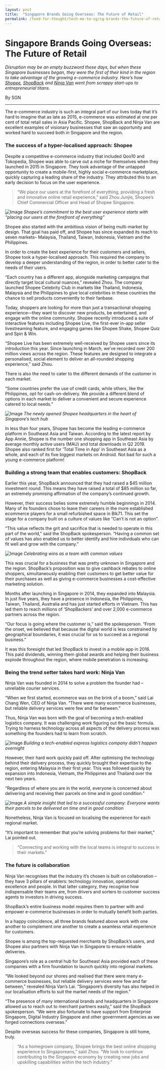 ```yaml
---
layout: post
title:  "Singapore Brands Going Overseas: The Future of Retail"
permalink: /food-for-thought/tech-me-to-sg/sg-brands-the-future-of-retail
---
```

# Singapore Brands Going Overseas: The Future of Retail

_Disruption may be an empty buzzword these days, but when these Singapore businesses began, they were the first of their kind in the region to take advantage of the growing e-commerce industry. Here’s how [Shopee](https://shopee.sg/), [ShopBack](https://www.shopback.sg/) and [Ninja Van](https://www.ninjavan.co/en-sg/) went from scrappy start-ups to entrepreneurial titans._

By SGN

---

The e-commerce industry is such an integral part of our lives today that it’s hard to imagine that as late as 2015, e-commerce was estimated at one per cent of total retail sales in Asia Pacific. Shopee, ShopBack and Ninja Van are excellent examples of visionary businesses that saw an opportunity and worked hard to succeed both in Singapore and the region.

### The success of a hyper-localised approach: Shopee

Despite a competitive e-commerce industry that included Qoo10 and Tokopedia, Shopee was able to carve out a niche for themselves when they launched in 2015 in Singapore. They took advantage of the untapped opportunity to create a mobile-first, highly social e-commerce marketplace, quickly capturing a leading share of the industry. They attributed this to an early decision to focus on the user experience.

>“We place our users at the forefront of everything, providing a fresh and innovative online retail experience,” said Zhou Junjie, Shopee’s Chief Commercial Officer and Head of Shopee Singapore.

![Image](/images/stories/2019/the-future-of-retail-1.png)
_Shopee’s commitment to the best user experience starts with “placing our users at the forefront of everything”_

Shopee also started with the ambitious vision of being multi-market by design. That goal has paid off, and Shopee has since expanded its reach to seven markets– Malaysia, Thailand, Taiwan, Indonesia, Vietnam and the Philippines.

In order to create the best experience for their customers and sellers, Shopee took a hyper-localised approach. This required the company to develop a deeper understanding of the region, in order to better cater to the needs of their users.

“Each country has a different app, alongside marketing campaigns that directly target local cultural nuances,” revealed Zhou. The company launched Shopee Celebrity Club in markets like Thailand, Indonesia, Malaysia and the Philippines to give local celebrities in these countries the chance to sell products conveniently to their fanbase.

Today, shoppers are looking for more than just a transactional shopping experience—they want to discover new products, be entertained, and engage with the online community. Shopee recently introduced a suite of interactive features including Shopee Live, the first-ever in-app seller livestreaming feature, and engaging games like Shopee Shake, Shopee Quiz and Spin & Win. 

“Shopee Live has been extremely well-received by Shopee users since its introduction this year. Since launching in March, we’ve recorded over 200 million views across the region. These features are designed to integrate a personalised, social element to deliver an all-rounded shopping experience,” said Zhou.

There is also the need to cater to the different demands of the customer in each market.

“Some countries prefer the use of credit cards, while others, like the Philippines, opt for cash-on-delivery. We provide a different blend of options in each market to deliver a convenient and secure experience catered to local needs.”

![Image](/images/stories/2019/the-future-of-retail-2.png)
_The newly opened Shopee headquarters in the heart of Singapore’s tech hub_

In less than four years, Shopee has become the leading e-commerce platform in Southeast Asia and Taiwan. According to the latest report by App Annie, Shopee is the number one shopping app in Southeast Asia by average monthly active users (MAU) and total downloads in Q2 2019. Shopee also ranked first for ‘Total Time in App’ in Southeast Asia as a whole, and each of its five biggest markets on Android. Not bad for such a young e-commerce platform!


### Building a strong team that enables customers: ShopBack

Earlier this year, ShopBack announced that they had raised a $45 million investment round. This means they have raised a total of $85 million so far, an extremely promising affirmation of the company’s continued growth.

However, their success belies some extremely humble beginnings in 2014. Many of its founders chose to leave their careers in the more established ecommerce players for a small refurbished space in Blk71. This set the stage for a company built on a culture of values like “Can’t is not an option”.

“This value reflects the grit and sacrifice that is needed to operate in this part of the world,” said the ShopBack spokesperson. “Having a common set of values has also enabled us to better identify and hire individuals who can fit well and grow with the company.”

![Image](/images/stories/2019/the-future-of-retail-3.png)
_Celebrating wins as a team with common values_

This was crucial for a business that was pretty unknown in Singapore and the region. ShopBack’s proposition was to give cashback rebates to online shoppers, simultaneously enabling their customers to get better value for their purchases as well as giving e-commerce businesses a cost-effective marketing solution.

Months after launching in Singapore in 2014, they expanded into Malaysia. In just five years, they have a presence in Indonesia, the Philippines, Taiwan, Thailand, Australia and has just started efforts in Vietnam. This has led them to reach millions of ‘ShopBackers’ and over 2,000 e-commerce partners across the region.

“Our focus is going where the customer is,” said the spokesperson. “From the onset, we believed that because the digital world is less constrained by geographical boundaries, it was crucial for us to succeed as a regional business.”

It was this foresight that led ShopBack to invest in a mobile app in 2016. This paid dividends, winning them global awards and helping their business explode throughout the region, where mobile penetration is increasing.


### Being the trend setter takes hard work: Ninja Van

Ninja Van was founded in 2014 to solve a problem the founder had – unreliable courier services.

“When we first started, ecommerce was on the brink of a boom,” said Lai Chang Wen, CEO of Ninja Van. “There were many ecommerce businesses, but reliable delivery services were few and far between.”

Thus, Ninja Van was born with the goal of becoming a tech-enabled logistics company. It was challenging work figuring out the basic formula. Trying to harness technology across all aspects of the delivery process was something the founders had to learn from scratch.

![Image](/images/stories/2019/the-future-of-retail-4.png)
_Building a tech-enabled express logistics company didn’t happen overnight_

However, their hard work quickly paid off. After optimising the technology behind their delivery process, they quickly brought their expertise to the region, entering Malaysia in their first year. This was followed quickly by expansion into Indonesia, Vietnam, the Philippines and Thailand over the next two years.

“Regardless of where you are in the world, everyone is concerned about delivering and receiving their parcels on time and in good condition.”

![Image](/images/stories/2019/the-future-of-retail-5.png)
_A simple insight that led to a successful company: Everyone wants their parcels to be delivered on time and in good condition_

Nonetheless, Ninja Van is focused on localising the experience for each regional market.

“It’s important to remember that you’re solving problems for their market,” Lai pointed out. 

>“Connecting and working with the local teams is integral to success in their markets.”

### The future is collaboration

Ninja Van recognises that the industry it’s chosen is built on collaboration – they have 3 pillars of enablers: technology innovation, operational excellence and people. In that latter category, they recognise how indispensable their teams are, from drivers and sorters to customer success agents to investors in driving success.

ShopBack’s entire business model requires them to partner with and empower e-commerce businesses in order to mutually benefit both parties.

In a happy coincidence, all three brands featured above work with one another to complement one another to create a seamless retail experience for customers. 

Shopee is among the top-requested merchants by ShopBack’s users, and Shopee also partners with Ninja Van in Singapore to ensure reliable deliveries.

Singapore’s role as a central hub for Southeast Asia provided each of these companies with a firm foundation to launch quickly into regional markets.

“We looked beyond our shores and realised that there were many e-commerce businesses, but reliable delivery services were few and far between,” revealed Ninja Van’s Lai. “Singapore’s diversity has also helped in our localisation efforts to suit the market needs of the region.”

“The presence of many international brands and headquarters in Singapore allowed us to reach out to merchant partners easily,” said the ShopBack spokesperson. “We were also fortunate to have support from Enterprise Singapore, Digital Industry Singapore and other government agencies as we forged connections overseas.”

Despite overseas success for these companies, Singapore is still home, truly.

>“As a homegrown company, Shopee brings the best online shopping experience to Singaporeans,” said Zhou. “We look to continue contributing to the Singapore economy by creating new jobs and upskilling capabilities within the tech industry.”
